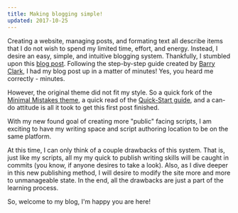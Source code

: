 ```yaml
---
title: Making blogging simple!
updated: 2017-10-25
---
```


Creating a website, managing posts, and formating text all describe items that I do not wish to spend my limited time, effort, and energy. Instead, I desire an easy, simple, and intuitive blogging system. Thankfully, I stumbled upon this [blog post](https://www.smashingmagazine.com/2014/08/build-blog-jekyll-github-pages/). Following the step-by-step guide created by [Barry Clark](https://www.smashingmagazine.com/author/barryclark/?rel=author "Barry Clark"), I had my blog post up in a matter of minutes! Yes, you heard me correctly - minutes. 

However, the original theme did not fit my style. So a quick fork of the [Minimal Mistakes theme](https://mmistakes.github.io/minimal-mistakes/ "Minimal Mistakes"), a quick read of the [Quick-Start guide](https://mmistakes.github.io/minimal-mistakes/docs/quick-start-guide/), and a can-do attitude is all it took to get this first post finished. 

With my new found goal of creating more "public" facing scripts, I am exciting to have my writing space and script authoring location to be on the same platform. 

At this time, I can only think of a couple drawbacks of this system. That is, just like my scripts, all my my quick to publish writing skills will be caught in commits (you know, if anyone desires to take a look). Also, as I dive deeper in this new publishing method, I will desire to modify the site more and more to unmanageable state. In the end, all the drawbacks are just a part of the learning process. 

So, welcome to my blog, I'm happy you are here!
